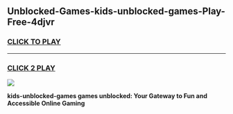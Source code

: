 
## Unblocked-Games-kids-unblocked-games-Play-Free-4djvr
<h3>
<a href="https://premium76.site?title=kids-unblocked-games&ref=22A">CLICK TO PLAY</a></h3>
<hr>

<h3>
<a href="https://premium76.site?title=kids-unblocked-games&ref=22A">CLICK 2 PLAY</a>
  
</h3>

<a href="https://premium76.site?title=kids-unblocked-games&ref=22A"><img src="https://clearcache.store/games.png"></a>


**kids-unblocked-games games unblocked: Your Gateway to Fun and Accessible Online Gaming**
